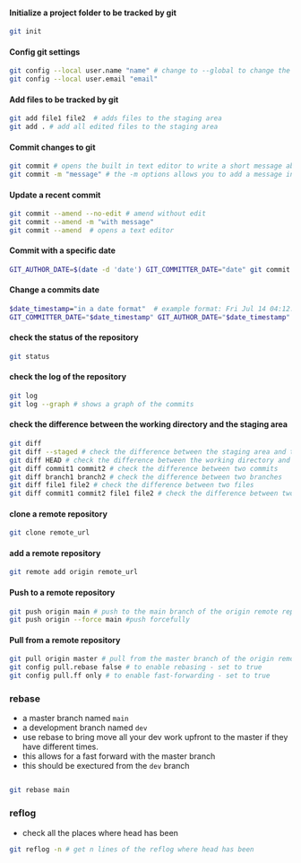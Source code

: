 
#### Initialize a project folder to be tracked by git
``` sh
git init 
```
#### Config git settings
``` sh
git config --local user.name "name" # change to --global to change the global settings
git config --local user.email "email"
```
#### Add files to be tracked by git 
``` sh
git add file1 file2  # adds files to the staging area
git add . # add all edited files to the staging area
```

#### Commit changes to git
``` sh
git commit # opens the built in text editor to write a short message about the commit
git commit -m "message" # the -m options allows you to add a message in the command line and do a direct commit
```

#### Update a recent commit
``` sh
git commit --amend --no-edit # amend without edit
git commit --amend -m "with message"
git commit --amend  # opens a text editor
```

#### Commit with a specific date
``` sh
GIT_AUTHOR_DATE=$(date -d 'date') GIT_COMMITTER_DATE="date" git commit -md "message"

```
#### Change a commits date
``` sh
$date_timestamp="in a date format"  # example format: Fri Jul 14 04:12:13 2023 -0500
GIT_COMMITTER_DATE="$date_timestamp" GIT_AUTHOR_DATE="$date_timestamp" git commit --amend --no-edit --date "$date_timestamp"
```
#### check the status of the repository
``` sh
git status
```

#### check the log of the repository
``` sh
git log
git log --graph # shows a graph of the commits
```

#### check the difference between the working directory and the staging area
``` sh
git diff
git diff --staged # check the difference between the staging area and the last commit
git diff HEAD # check the difference between the working directory and the last commit
git diff commit1 commit2 # check the difference between two commits
git diff branch1 branch2 # check the difference between two branches
git diff file1 file2 # check the difference between two files
git diff commit1 commit2 file1 file2 # check the difference between two commits of two files
```

#### clone a remote repository
``` sh
git clone remote_url
```
#### add a remote repository
``` sh
git remote add origin remote_url
```
#### Push to a remote repository
``` sh
git push origin main # push to the main branch of the origin remote repository
git push origin --force main #push forcefully
```

#### Pull from a remote repository
``` sh
git pull origin master # pull from the master branch of the origin remote repository
git config pull.rebase false # to enable rebasing - set to true
git config pull.ff only # to enable fast-forwarding - set to true
```

### rebase
- a master branch named `main`
- a development branch named `dev`
- use rebase to bring move all your dev work upfront to the master if they have different times.
- this allows for a fast forward with the master branch
- this should be exectured from the `dev` branch
``` sh

git rebase main

```
### reflog
- check all the places where head has been
``` sh
git reflog -n # get n lines of the reflog where head has been
```
